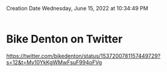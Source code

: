 <div></b>Creation Date</b> Wednesday, June 15, 2022 at 10:34:49 PM<br></div><div><br></div><div><h1>Bike Denton on Twitter</h1></div>
<div><a href=https://twitter.com/bikedenton/status/1537200781157449729?s=12&t=Mv10YkKgWMwFsuF994oFVg>https://twitter.com/bikedenton/status/1537200781157449729?s=12&t=Mv10YkKgWMwFsuF994oFVg</a><br></div>


